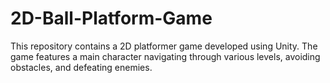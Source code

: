 # 2D-Ball-Platform-Game

This repository contains a 2D platformer game developed using Unity. The game features a main character navigating through various levels, avoiding obstacles, and defeating enemies.
